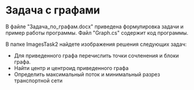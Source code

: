 # Задача с графами
В файле "Задача_по_графам.docx" приведена формулировка задачи и пример работы программы. Файл "Graph.cs" содержит код программы.

В папке ImagesTask2 найдете изображения решения следующих задач:
- Для приведенного графа перечислить точки сочленения и блоки графа.
- Найти центр и центроид приведенного графа
- Определить максимальный поток и минимальный разрез транспортной сети
